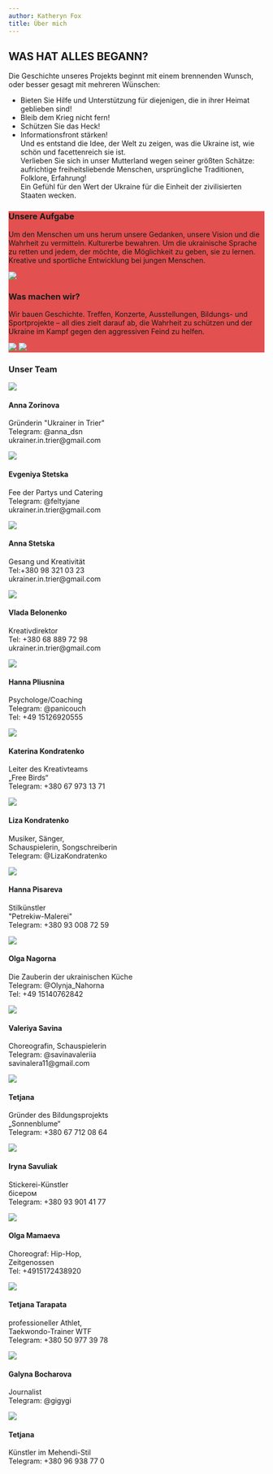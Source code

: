```yaml
---
author: Katheryn Fox
title: Über mich
---
```


<div class='text-left mt-8 mx-auto container px-6 text-justify'>
    <h2 class='uppercase text-4xl text-red-600 font-bold py-4'>WAS HAT ALLES BEGANN?</h2>
    <p>Die Geschichte unseres Projekts beginnt mit einem brennenden Wunsch, oder besser gesagt mit mehreren Wünschen:<br>

- Bieten Sie Hilfe und Unterstützung für diejenigen, die in ihrer Heimat geblieben sind!<br>
- Bleib dem Krieg nicht fern! <br>
- Schützen Sie das Heck! <br>
- Informationsfront stärken! <br>
Und es entstand die Idee, der Welt zu zeigen, was die Ukraine ist, wie schön und facettenreich sie ist. <br>Verlieben Sie sich in unser Mutterland wegen seiner größten Schätze: <br> aufrichtige freiheitsliebende Menschen, ursprüngliche Traditionen, Folklore, Erfahrung!<br> Ein Gefühl für den Wert der Ukraine für die Einheit der zivilisierten Staaten wecken.</p>
</div>

<div class=' my-4 bg-fixed bg-cover' style='background-image: url("/aboutImg/e57edb_006f24e215b6495eabfd5331e03b43e6_mv2.jpg")'>
    <div style='background-color: rgba(220, 38, 38, 0.8)'>
        <div class='grid lg:grid-cols-2 3xl:gap-10 lg:gap-4 gap-2 mx-auto container px-6 '>
            <div class='text-left flex flex-col justify-around'>
                <h3 class='text-white text-2xl font-bold py-4'>Unsere Aufgabe</h3> 
                <p class='text-white py-4 text-justify'>Um den Menschen um uns herum unsere Gedanken, unsere Vision und die Wahrheit zu vermitteln. Kulturerbe bewahren.
                Um die ukrainische Sprache zu retten und jedem, der möchte, die Möglichkeit zu geben, sie zu lernen.
                Kreative und sportliche Entwicklung bei jungen Menschen. </p>
                <img src='/aboutImg/our-mission.jpg' class='pb-8 w-full md:m-auto'>
            </div>
            <div class='text-left flex flex-col justify-around relative' >
                <h3 class='text-white text-2xl font-bold py-4'>Was machen wir?</h3>
                <p class='text-white pb-10 text-justify'>
                Wir bauen Geschichte.
                Treffen, Konzerte, Ausstellungen, Bildungs- und Sportprojekte – all dies zielt darauf ab, die Wahrheit zu schützen und der Ukraine im Kampf gegen den aggressiven Feind zu helfen.</p>
                <img src='/aboutImg/what-we-do-1.webp' class='pb-8 md:w-4/6 lg:w-4/6 3xl:w-4/6 m-auto md:m-0 lg:m-0 3xl:m-0'>
                <img src='/aboutImg/what-we-do-2.webp' class='absolute 3xl:top-52  ld:top-52 md:top-52 3xl:right-28 3xl:w-36 lg:right-20 lg:w-28 md:right-24 md:block lg:block 3xl:block hidden'>
            </div>
        </div>
    </div>
</div>
<div class='container mx-auto my-4 px-6'>
    <h3 class='text-4xl font-bold text-red-600'>Unser Team</h3>
</div>
<div class='grid gap-4 3xl:grid-cols-4 lg:grid-cols-3 md:grid-cols-2 m-auto'>
    <div class='relative'>
        <img src='/aboutImg/ourTeam/e57edb_f4bd2241b33a4fa89cb557af819e7d93_mv2.jpg'>
        <div class='absolute bg-white bottom-0'>
            <h4 class='text-2xl p-2 '>Anna Zorinova</h4>
            <p class='px-2 pb-2'>Gründerin "Ukrainer in Trier"<br>
                Telegram: @anna_dsn <br>
                ukrainer.in.trier@gmail.com</p>
        </div>
    </div>
    <div class='relative'>
        <img src='/aboutImg/ourTeam/e57edb_daf7955f44864dbfb8b8c92e3791b9c2_mv2.jpg'>
        <div class='absolute bg-white bottom-0'>
            <h4 class='text-2xl p-2 '>Evgeniya Stetska</h4>
            <p class='px-2 pb-2'>Fee der Partys und Catering <br>
            Telegram: @feltyjane <br>
            ukrainer.in.trier@gmail.com</p>
        </div>
    </div>
    <div class='relative'>
        <img src='/aboutImg/ourTeam/e57edb_c4c7b5d8df4d466893f738a7badc7f6c_mv2.jpg'>
        <div class='absolute bg-white bottom-0'>
            <h4 class='text-2xl p-2 '>Anna Stetska</h4>
            <p class='px-2 pb-2'>Gesang und Kreativität<br>
            Tel:+380 98 321 03 23 <br>
            ukrainer.in.trier@gmail.com</p>
        </div>
    </div>
    <div class='relative'>
        <img src='/aboutImg/ourTeam/e57edb_772e302b0df8415985da4b83c6ff4c83_mv2.jpg'>
        <div class='absolute bg-white bottom-0'>
            <h4 class='text-2xl p-2 '>Vlada Belonenko</h4>
            <p class='px-2 pb-2'>Kreativdirektor<br>
            Tel: +380 68 889 72 98<br>
            ukrainer.in.trier@gmail.com</p>
        </div>
    </div>
    <div class='relative'>
        <img src='/aboutImg/ourTeam/e57edb_4265bc9abc744880b04928e9a47f5335_mv2.jpg'>
        <div class='absolute bg-white bottom-0'>
            <h4 class='text-2xl p-2'>Hanna Pliusnina</h4>
            <p class='px-2 pb-2'>Psychologe/Coaching <br>
            Telegram: @panicouch <br>
            Tel: +49 15126920555</p>
        </div>
    </div>
    <div class='relative'>
        <img src='/aboutImg/ourTeam/e57edb_f4bd2241b33a4fa89cb557af819e7d93_mv2.jpg'>
        <div class='absolute bg-white bottom-0'>
            <h4 class='text-2xl p-2 '>Katerina Kondratenko</h4>
            <p class='px-2 pb-2'>Leiter des Kreativteams <br>
            „Free Birds“<br>
            Telegram: +380 67 973 13 71</p>
        </div>
    </div>
    <div class='relative'>
        <img src='/aboutImg/ourTeam/e57edb_edd0dfb565fc4493ac5177df5e1969ef_mv2.jpg'>
        <div class='absolute bg-white bottom-0'>
            <h4 class='text-2xl p-2 '>Liza Kondratenko</h4>
            <p class='px-2 pb-2'>Musiker, Sänger, <br>
Schauspielerin, Songschreiberin <br>
            Telegram: @LizaKondratenko</p>
        </div>
    </div>
    <div class='relative'>
        <img src='/aboutImg/ourTeam/e57edb_cd6f97a205ec46208bb9ac4d8b900647_mv2.jpg'>
        <div class='absolute bg-white bottom-0'>
            <h4 class='text-2xl p-2 '>Hanna Pisareva</h4>
            <p class='px-2 pb-2'>Stilkünstler <br>
            "Petrekiw-Malerei" <br>
            Telegram: +380 93 008 72 59</p>
        </div>
    </div >
    <div class='relative'>
        <img src='/aboutImg/ourTeam/e57edb_93acaa516638493fb42b1115ac53868d_mv2.jpg'>
        <div class='absolute bg-white bottom-0'>
            <h4 class='text-2xl p-2 '>Olga Nagorna</h4>
            <p class='px-2 pb-2'>Die Zauberin der ukrainischen Küche<br>
            Telegram: @Olynja_Nahorna <br>
            Tel: +49 15140762842</p>
        </div>
    </div>
    <div class='relative'>
        <img src='/aboutImg/ourTeam/e57edb_173d9fccc6ff4ff6ba22de462d892a90_mv2.jpg'>
        <div class='absolute bg-white bottom-0'>
            <h4 class='text-2xl p-2 '>Valeriya Savina</h4>
            <p class='px-2 pb-2'>
Choreografin, Schauspielerin <br>
            Telegram: @savinavaleriia <br>
            savinalera11@gmail.com </p>
        </div>
    </div>
    <div class='relative'>
        <img src='/aboutImg/ourTeam/e57edb_c728cd6c2550432eb05542ffe294e17f_mv2.jpg'>
        <div class='absolute bg-white bottom-0'>
            <h4 class='text-2xl p-2 '>Tetjana</h4>
            <p class='px-2 pb-2'>Gründer des Bildungsprojekts<br>
             „Sonnenblume“<br>
            Telegram: +380 67 712 08 64</p>
        </div>
    </div>
    <div class='relative'>
        <img src='/aboutImg/ourTeam/e57edb_ee79e418be9f43879b6d7abe84dab45a_mv2.jpg'>
        <div class='absolute bg-white bottom-0'>
            <h4 class='text-2xl p-2 '>Iryna Savuliak</h4>
            <p class='px-2 pb-2'>Stickerei-Künstler <br>
             бісером<br>
            Telegram: +380 93 901 41 77</p>
        </div>
    </div>
    <div class='relative'>
        <img src='/aboutImg/ourTeam/e57edb_3dc08f9fce1e4134b1ac53b52c20ddca_mv2.jpg'>
        <div class='absolute bg-white bottom-0'>
            <h4 class='text-2xl p-2 '>Olga Mamaeva</h4>
            <p class='px-2 pb-2'>Choreograf: Hip-Hop,<br>
            Zeitgenossen <br>
            Tel: +4915172438920</p>
        </div>
    </div>
    <div class='relative'>
        <img src='/aboutImg/ourTeam/e57edb_a14f5e29a88a4fe1bdd818ec392cf911_mv2.jpg'>
        <div class='absolute bg-white bottom-0'>
            <h4 class='text-2xl p-2 '>Tetjana Tarapata</h4>
            <p class='px-2 pb-2'>
                professioneller Athlet,<br>
            Taekwondo-Trainer WTF <br>
            Telegram: +380 50 977 39 78</p>
        </div>
    </div>
    <div class='relative'>
        <img src='/aboutImg/ourTeam/e57edb_8b4abc690730460cb5ce09604e1c35b7_mv2.jpg'>
        <div class='absolute bg-white bottom-0'>
            <h4 class='text-2xl p-42'>Galyna Bocharova</h4>
            <p class='px-2 pb-2'>Journalist <br>
            Telegram: @gigygi</p>
        </div>
    </div>
    <div class='relative'>
        <img src='/aboutImg/ourTeam/e57edb_28367760492d4269b3818f13c7ea1f14_mv2.jpg'>
        <div class='absolute bg-white bottom-0'>
            <h4 class='text-2xl p-2 '>Tetjana</h4>
            <p class='px-2 pb-2'>Künstler im Mehendi-Stil<br>
            Telegram: +380 96 938 77 0</p>
        </div>
    </div>
</div>
